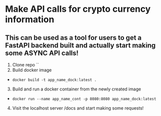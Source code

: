 # Make API calls for crypto currency information

## This can be used as a tool for users to get a FastAPI backend built and actually start making some ASYNC API calls!


1. Clone repo
  ``
2. Build docker image
  - `docker build -t app_name_dock:latest .`
3. Build and run a docker container from the newly created image
  - `docker run --name app_name_cont -p 8080:8080 app_name_dock:latest`
4. Visit the localhost server /docs and start making some requests!


